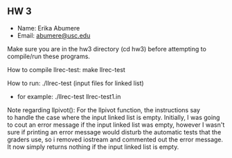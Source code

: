 ## HW 3

 - Name: Erika Abumere
 - Email: abumere@usc.edu

Make sure you are in the hw3 directory (cd hw3) before attempting to compile/run these programs.

 How to compile llrec-test:   make llrec-test

How to run: ./llrec-test (input files for linked list) 
- for example: ./llrec-test llrec-test1.in

Note regarding llpivot(): 
For the llpivot function, the instructions say to handle the case where the input linked list is empty. 
Initially, I was going to cout an error message if the input linked list was empty, 
however I wasn't sure if printing an error message would disturb the automatic tests that the graders use,
so i removed iostream and commented out the error message. It now simply returns nothing if the input linked list is empty. 

